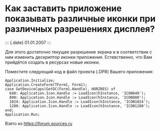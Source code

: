 Как заставить приложение показывать различные иконки при различных разрешениях дисплея?
=======================================================================================

::: {.date}
01.01.2007
:::

Для этого достаточно текущее разрешение экрана и в соответствии с ним
изменить дескриптор иконки приложения. Естевственно, что Вам прийдётся
создать в ресурсах новые иконки.

Поместите следующий код в файл проекта (.DPR) Вашего приложения:

    Application.Initialize;
    Application.CreateForm(TForm1, Form1);
    case GetDeviceCaps(GetDC(Form1.Handle), HORZRES) of
      640: Application.Icon.Handle := LoadIcon(hInstance, 'ICON640');
      800: Application.Icon.Handle := LoadIcon(hInstance, 'ICON800');
      1024: Application.Icon.Handle := LoadIcon(hInstance, 'ICON1024');
      1280: Application.Icon.Handle := LoadIcon(hInstance, 'ICON1280');
    end;
    Application.Run;

Взято из <https://forum.sources.ru>
